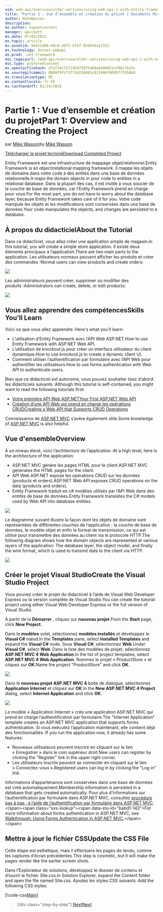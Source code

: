 ```yaml
---
uid: web-api/overview/older-versions/using-web-api-1-with-entity-framework-5/using-web-api-with-entity-framework-part-1
title: "Partie 1 : Vue d’ensemble et création du projet | Documents Microsoft"
author: MikeWasson
description: 
ms.author: aspnetcontent
manager: wpickett
ms.date: 07/03/2012
ms.topic: article
ms.assetid: 94421d86-68c4-4471-bf5f-82d654a17252
ms.technology: dotnet-webapi
ms.prod: .net-framework
msc.legacyurl: /web-api/overview/older-versions/using-web-api-1-with-entity-framework-5/using-web-api-with-entity-framework-part-1
msc.type: authoredcontent
ms.openlocfilehash: 47af34c72f1959756f5d68e0e80052e700c7b19c
ms.sourcegitcommit: 060879fcf3f73d2366b5c811986f8695fff65db8
ms.translationtype: MT
ms.contentlocale: fr-FR
ms.lasthandoff: 01/24/2018
---
```

<a name="part-1-overview-and-creating-the-project"></a><span data-ttu-id="babd1-102">Partie 1 : Vue d’ensemble et création du projet</span><span class="sxs-lookup"><span data-stu-id="babd1-102">Part 1: Overview and Creating the Project</span></span>
====================
<span data-ttu-id="babd1-103">par [Mike Wasson](https://github.com/MikeWasson)</span><span class="sxs-lookup"><span data-stu-id="babd1-103">by [Mike Wasson](https://github.com/MikeWasson)</span></span>

[<span data-ttu-id="babd1-104">Télécharger le projet terminé</span><span class="sxs-lookup"><span data-stu-id="babd1-104">Download Completed Project</span></span>](http://code.msdn.microsoft.com/ASP-NET-Web-API-with-afa30545)

<span data-ttu-id="babd1-105">Entity Framework est une infrastructure de mappage objet/relationnel.</span><span class="sxs-lookup"><span data-stu-id="babd1-105">Entity Framework is an object/relational mapping framework.</span></span> <span data-ttu-id="babd1-106">Il mappe les objets de domaine dans votre code à des entités dans une base de données relationnelle.</span><span class="sxs-lookup"><span data-stu-id="babd1-106">It maps the domain objects in your code to entities in a relational database.</span></span> <span data-ttu-id="babd1-107">Dans la plupart des cas, il est inutile à vous soucier de la couche de base de données, car l’Entity Framework prend en charge pour vous.</span><span class="sxs-lookup"><span data-stu-id="babd1-107">For the most part, you do not have to worry about the database layer, because Entity Framework takes care of it for you.</span></span> <span data-ttu-id="babd1-108">Votre code manipule les objets et les modifications sont conservées dans une base de données.</span><span class="sxs-lookup"><span data-stu-id="babd1-108">Your code manipulates the objects, and changes are persisted to a database.</span></span>

## <a name="about-the-tutorial"></a><span data-ttu-id="babd1-109">À propos du didacticiel</span><span class="sxs-lookup"><span data-stu-id="babd1-109">About the Tutorial</span></span>

<span data-ttu-id="babd1-110">Dans ce didacticiel, vous allez créer une application simple de magasin.</span><span class="sxs-lookup"><span data-stu-id="babd1-110">In this tutorial, you will create a simple store application.</span></span> <span data-ttu-id="babd1-111">Il existe deux éléments principaux à l’application.</span><span class="sxs-lookup"><span data-stu-id="babd1-111">There are two main parts to the application.</span></span> <span data-ttu-id="babd1-112">Les utilisateurs normaux peuvent afficher les produits et créer des commandes :</span><span class="sxs-lookup"><span data-stu-id="babd1-112">Normal users can view products and create orders:</span></span>

![](using-web-api-with-entity-framework-part-1/_static/image1.png)

<span data-ttu-id="babd1-113">Les administrateurs peuvent créer, supprimer ou modifier des produits :</span><span class="sxs-lookup"><span data-stu-id="babd1-113">Administrators can create, delete, or edit products:</span></span>

![](using-web-api-with-entity-framework-part-1/_static/image2.png)

## <a name="skills-youll-learn"></a><span data-ttu-id="babd1-114">Vous allez apprendre des compétences</span><span class="sxs-lookup"><span data-stu-id="babd1-114">Skills You'll Learn</span></span>

<span data-ttu-id="babd1-115">Voici ce que vous allez apprendre :</span><span class="sxs-lookup"><span data-stu-id="babd1-115">Here's what you'll learn:</span></span>

- <span data-ttu-id="babd1-116">L’utilisation d’Entity Framework avec l’API Web ASP.NET.</span><span class="sxs-lookup"><span data-stu-id="babd1-116">How to use Entity Framework with ASP.NET Web API.</span></span>
- <span data-ttu-id="babd1-117">L’utilisation de knockout.js pour créer un interface utilisateur du client dynamique.</span><span class="sxs-lookup"><span data-stu-id="babd1-117">How to use knockout.js to create a dynamic client UI.</span></span>
- <span data-ttu-id="babd1-118">Comment utiliser l’authentification par formulaire avec l’API Web pour authentifier les utilisateurs.</span><span class="sxs-lookup"><span data-stu-id="babd1-118">How to use forms authentication with Web API to authenticate users.</span></span>

<span data-ttu-id="babd1-119">Bien que ce didacticiel est autonome, vous pouvez souhaiter lisez d’abord les didacticiels suivants :</span><span class="sxs-lookup"><span data-stu-id="babd1-119">Although this tutorial is self-contained, you might want to read the following tutorials first:</span></span>

- [<span data-ttu-id="babd1-120">Votre première API Web ASP.NET</span><span class="sxs-lookup"><span data-stu-id="babd1-120">Your First ASP.NET Web API</span></span>](../../getting-started-with-aspnet-web-api/tutorial-your-first-web-api.md)
- [<span data-ttu-id="babd1-121">Création d’une API Web qui prend en charge les opérations CRUD</span><span class="sxs-lookup"><span data-stu-id="babd1-121">Creating a Web API that Supports CRUD Operations</span></span>](../creating-a-web-api-that-supports-crud-operations.md)

<span data-ttu-id="babd1-122">Connaissance de [ASP.NET MVC](../../../../mvc/index.md) s’avère également utile.</span><span class="sxs-lookup"><span data-stu-id="babd1-122">Some knowledge of [ASP.NET MVC](../../../../mvc/index.md) is also helpful.</span></span>

## <a name="overview"></a><span data-ttu-id="babd1-123">Vue d'ensemble</span><span class="sxs-lookup"><span data-stu-id="babd1-123">Overview</span></span>

<span data-ttu-id="babd1-124">À un niveau élevé, voici l’architecture de l’application :</span><span class="sxs-lookup"><span data-stu-id="babd1-124">At a high level, here is the architecture of the application:</span></span>

- <span data-ttu-id="babd1-125">ASP.NET MVC génère les pages HTML pour le client.</span><span class="sxs-lookup"><span data-stu-id="babd1-125">ASP.NET MVC generates the HTML pages for the client.</span></span>
- <span data-ttu-id="babd1-126">API Web ASP.NET expose les opérations CRUD sur les données (products et orders).</span><span class="sxs-lookup"><span data-stu-id="babd1-126">ASP.NET Web API exposes CRUD operations on the data (products and orders).</span></span>
- <span data-ttu-id="babd1-127">Entity Framework traduit en c# modèles utilisés par l’API Web dans des entités de base de données.</span><span class="sxs-lookup"><span data-stu-id="babd1-127">Entity Framework translates the C# models used by Web API into database entities.</span></span>

![](using-web-api-with-entity-framework-part-1/_static/image3.png)

<span data-ttu-id="babd1-128">Le diagramme suivant illustre la façon dont les objets de domaine sont représentées de différentes couches de l’application : la couche de base de données, le modèle objet et enfin le format de transmission, ce qui est utilisé pour transmettre des données au client via le protocole HTTP.</span><span class="sxs-lookup"><span data-stu-id="babd1-128">The following diagram shows how the domain objects are represented at various layers of the application: The database layer, the object model, and finally the wire format, which is used to transmit data to the client via HTTP.</span></span>

![](using-web-api-with-entity-framework-part-1/_static/image4.png)

## <a name="create-the-visual-studio-project"></a><span data-ttu-id="babd1-129">Créer le projet Visual Studio</span><span class="sxs-lookup"><span data-stu-id="babd1-129">Create the Visual Studio Project</span></span>

<span data-ttu-id="babd1-130">Vous pouvez créer le projet du didacticiel à l’aide de Visual Web Developer Express ou la version complète de Visual Studio.</span><span class="sxs-lookup"><span data-stu-id="babd1-130">You can create the tutorial project using either Visual Web Developer Express or the full version of Visual Studio.</span></span>

<span data-ttu-id="babd1-131">À partir de la **Démarrer** , cliquez sur **nouveau projet**.</span><span class="sxs-lookup"><span data-stu-id="babd1-131">From the **Start** page, click **New Project**.</span></span>

<span data-ttu-id="babd1-132">Dans le **modèles** volet, sélectionnez **modèles installés** et développez le **Visual C#** nœud.</span><span class="sxs-lookup"><span data-stu-id="babd1-132">In the **Templates** pane, select **Installed Templates** and expand the **Visual C#** node.</span></span> <span data-ttu-id="babd1-133">Sous **Visual C#**, sélectionnez **Web**.</span><span class="sxs-lookup"><span data-stu-id="babd1-133">Under **Visual C#**, select **Web**.</span></span> <span data-ttu-id="babd1-134">Dans la liste des modèles de projet, sélectionnez **ASP.NET MVC 4 Web Application**.</span><span class="sxs-lookup"><span data-stu-id="babd1-134">In the list of project templates, select **ASP.NET MVC 4 Web Application**.</span></span> <span data-ttu-id="babd1-135">Nommez le projet « ProductStore » et cliquez sur **OK**.</span><span class="sxs-lookup"><span data-stu-id="babd1-135">Name the project "ProductStore" and click **OK**.</span></span>

![](using-web-api-with-entity-framework-part-1/_static/image5.png)

<span data-ttu-id="babd1-136">Dans le **nouveau projet ASP.NET MVC 4** boîte de dialogue, sélectionnez **Application Internet** et cliquez sur **OK**.</span><span class="sxs-lookup"><span data-stu-id="babd1-136">In the **New ASP.NET MVC 4 Project** dialog, select **Internet Application** and click **OK**.</span></span>

![](using-web-api-with-entity-framework-part-1/_static/image6.png)

<span data-ttu-id="babd1-137">Le modèle « Application Internet » crée une application ASP.NET MVC qui prend en charge l’authentification par formulaire.</span><span class="sxs-lookup"><span data-stu-id="babd1-137">The "Internet Application" template creates an ASP.NET MVC application that supports forms authentication.</span></span> <span data-ttu-id="babd1-138">Si vous exécutez l’application maintenant, elle contient déjà des fonctionnalités :</span><span class="sxs-lookup"><span data-stu-id="babd1-138">If you run the application now, it already has some features:</span></span>

- <span data-ttu-id="babd1-139">Nouveaux utilisateurs peuvent inscrire en cliquant sur le lien « Enregistrer » dans le coin supérieur droit.</span><span class="sxs-lookup"><span data-stu-id="babd1-139">New users can register by clicking the "Register" link in the upper right corner.</span></span>
- <span data-ttu-id="babd1-140">Les utilisateurs inscrits peuvent se connecter en cliquant sur le lien « Connectez-vous ».</span><span class="sxs-lookup"><span data-stu-id="babd1-140">Registered users can log in by clicking the "Log in" link.</span></span>

<span data-ttu-id="babd1-141">Informations d’appartenance sont conservées dans une base de données est créé automatiquement.</span><span class="sxs-lookup"><span data-stu-id="babd1-141">Membership information is persisted in a database that gets created automatically.</span></span> <span data-ttu-id="babd1-142">Pour plus d’informations sur l’authentification par formulaire dans ASP.NET MVC, consultez [procédure pas à pas : à l’aide de l’authentification par formulaire dans ASP.NET MVC](https://msdn.microsoft.com/library/ff398049(VS.98).aspx).</span><span class="sxs-lookup"><span data-stu-id="babd1-142">For more information about forms authentication in ASP.NET MVC, see [Walkthrough: Using Forms Authentication in ASP.NET MVC](https://msdn.microsoft.com/library/ff398049(VS.98).aspx).</span></span>

## <a name="update-the-css-file"></a><span data-ttu-id="babd1-143">Mettre à jour le fichier CSS</span><span class="sxs-lookup"><span data-stu-id="babd1-143">Update the CSS File</span></span>

<span data-ttu-id="babd1-144">Cette étape est esthétique, mais il effectuera les pages de rendu, comme les captures d’écran précédentes.</span><span class="sxs-lookup"><span data-stu-id="babd1-144">This step is cosmetic, but it will make the pages render like the earlier screen shots.</span></span>

<span data-ttu-id="babd1-145">Dans l’Explorateur de solutions, développez le dossier de contenu et d’ouvrir le fichier Site.css.</span><span class="sxs-lookup"><span data-stu-id="babd1-145">In Solution Explorer, expand the Content folder and open the file named Site.css.</span></span> <span data-ttu-id="babd1-146">Ajoutez les styles CSS suivants :</span><span class="sxs-lookup"><span data-stu-id="babd1-146">Add the following CSS styles:</span></span>

[!code-css[Main](using-web-api-with-entity-framework-part-1/samples/sample1.css)]

>[!div class="step-by-step"]
[<span data-ttu-id="babd1-147">Next</span><span class="sxs-lookup"><span data-stu-id="babd1-147">Next</span></span>](using-web-api-with-entity-framework-part-2.md)
